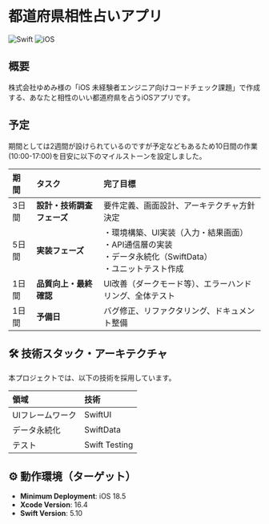 # 都道府県相性占いアプリ

![Swift](https://img.shields.io/badge/Swift-5-orange.svg)
![iOS](https://img.shields.io/badge/iOS-18.5+-blue.svg)

## 概要

株式会社ゆめみ様の「iOS 未経験者エンジニア向けコードチェック課題」で作成する、あなたと相性のいい都道府県を占うiOSアプリです。

## 予定
期間としては2週間が設けられているのですが予定などもあるため10日間の作業(10:00-17:00)を目安に以下のマイルストーンを設定しました。

| 期間 | タスク | 完了目標 |
| :--- | :--- |:---|
| 3日間 | **設計・技術調査フェーズ** | 要件定義、画面設計、アーキテクチャ方針決定 |
| 5日間 | **実装フェーズ** | ・環境構築、UI実装（入力・結果画面）<br>・API通信層の実装<br>・データ永続化（SwiftData）<br>・ユニットテスト作成 |
| 1日間 | **品質向上・最終確認** | UI改善（ダークモード等）、エラーハンドリング、全体テスト |
| 1日間 | **予備日** | バグ修正、リファクタリング、ドキュメント整備 |
## 🛠️ 技術スタック・アーキテクチャ

本プロジェクトでは、以下の技術を採用しています。

| 領域 | 技術 |
| :--- | :--- |
| UIフレームワーク | SwiftUI |
| データ永続化 | SwiftData |
| テスト | Swift Testing |

## ⚙️ 動作環境（ターゲット）

- **Minimum Deployment**: iOS 18.5
- **Xcode Version**: 16.4
- **Swift Version**: 5.10